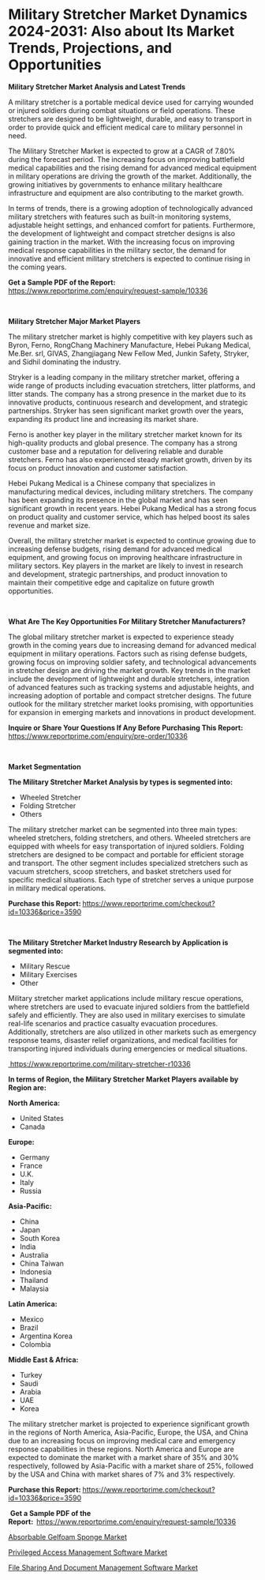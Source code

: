 <p><h1>Military Stretcher Market Dynamics 2024-2031: Also about Its Market Trends, Projections, and Opportunities</h1></p><p><strong>Military Stretcher Market Analysis and Latest Trends</strong></p>
<p><p>A military stretcher is a portable medical device used for carrying wounded or injured soldiers during combat situations or field operations. These stretchers are designed to be lightweight, durable, and easy to transport in order to provide quick and efficient medical care to military personnel in need.</p><p>The Military Stretcher Market is expected to grow at a CAGR of 7.80% during the forecast period. The increasing focus on improving battlefield medical capabilities and the rising demand for advanced medical equipment in military operations are driving the growth of the market. Additionally, the growing initiatives by governments to enhance military healthcare infrastructure and equipment are also contributing to the market growth.</p><p>In terms of trends, there is a growing adoption of technologically advanced military stretchers with features such as built-in monitoring systems, adjustable height settings, and enhanced comfort for patients. Furthermore, the development of lightweight and compact stretcher designs is also gaining traction in the market. With the increasing focus on improving medical response capabilities in the military sector, the demand for innovative and efficient military stretchers is expected to continue rising in the coming years.</p></p>
<p><strong>Get a Sample PDF of the Report:&nbsp;</strong> <a href="https://www.reportprime.com/enquiry/request-sample/10336">https://www.reportprime.com/enquiry/request-sample/10336</a></p>
<p>&nbsp;</p>
<p><strong>Military Stretcher Major Market Players</strong></p>
<p><p>The military stretcher market is highly competitive with key players such as Byron, Ferno, RongChang Machinery Manufacture, Hebei Pukang Medical, Me.Ber. srl, GIVAS, Zhangjiagang New Fellow Med, Junkin Safety, Stryker, and Sidhil dominating the industry. </p><p>Stryker is a leading company in the military stretcher market, offering a wide range of products including evacuation stretchers, litter platforms, and litter stands. The company has a strong presence in the market due to its innovative products, continuous research and development, and strategic partnerships. Stryker has seen significant market growth over the years, expanding its product line and increasing its market share. </p><p>Ferno is another key player in the military stretcher market known for its high-quality products and global presence. The company has a strong customer base and a reputation for delivering reliable and durable stretchers. Ferno has also experienced steady market growth, driven by its focus on product innovation and customer satisfaction. </p><p>Hebei Pukang Medical is a Chinese company that specializes in manufacturing medical devices, including military stretchers. The company has been expanding its presence in the global market and has seen significant growth in recent years. Hebei Pukang Medical has a strong focus on product quality and customer service, which has helped boost its sales revenue and market size. </p><p>Overall, the military stretcher market is expected to continue growing due to increasing defense budgets, rising demand for advanced medical equipment, and growing focus on improving healthcare infrastructure in military sectors. Key players in the market are likely to invest in research and development, strategic partnerships, and product innovation to maintain their competitive edge and capitalize on future growth opportunities.</p></p>
<p>&nbsp;</p>
<p><strong>What Are The Key Opportunities For Military Stretcher Manufacturers?</strong></p>
<p><p>The global military stretcher market is expected to experience steady growth in the coming years due to increasing demand for advanced medical equipment in military operations. Factors such as rising defense budgets, growing focus on improving soldier safety, and technological advancements in stretcher design are driving the market growth. Key trends in the market include the development of lightweight and durable stretchers, integration of advanced features such as tracking systems and adjustable heights, and increasing adoption of portable and compact stretcher designs. The future outlook for the military stretcher market looks promising, with opportunities for expansion in emerging markets and innovations in product development.</p></p>
<p><strong>Inquire or Share Your Questions If Any Before Purchasing This Report:</strong> <a href="https://www.reportprime.com/enquiry/pre-order/10336">https://www.reportprime.com/enquiry/pre-order/10336</a></p>
<p>&nbsp;</p>
<p><strong>Market Segmentation</strong></p>
<p><strong>The Military Stretcher Market Analysis by types is segmented into:</strong></p>
<p><ul><li>Wheeled Stretcher</li><li>Folding Stretcher</li><li>Others</li></ul></p>
<p><p>The military stretcher market can be segmented into three main types: wheeled stretchers, folding stretchers, and others. Wheeled stretchers are equipped with wheels for easy transportation of injured soldiers. Folding stretchers are designed to be compact and portable for efficient storage and transport. The other segment includes specialized stretchers such as vacuum stretchers, scoop stretchers, and basket stretchers used for specific medical situations. Each type of stretcher serves a unique purpose in military medical operations.</p></p>
<p><strong>Purchase this Report:&nbsp;</strong><a href="https://www.reportprime.com/checkout?id=10336&price=3590">https://www.reportprime.com/checkout?id=10336&price=3590</a></p>
<p>&nbsp;</p>
<p><strong>The Military Stretcher Market Industry Research by Application is segmented into:</strong></p>
<p><ul><li>Military Rescue</li><li>Military Exercises</li><li>Other</li></ul></p>
<p><p>Military stretcher market applications include military rescue operations, where stretchers are used to evacuate injured soldiers from the battlefield safely and efficiently. They are also used in military exercises to simulate real-life scenarios and practice casualty evacuation procedures. Additionally, stretchers are also utilized in other markets such as emergency response teams, disaster relief organizations, and medical facilities for transporting injured individuals during emergencies or medical situations.</p></p>
<p><a href="https://www.reportprime.com/military-stretcher-r10336">&nbsp;https://www.reportprime.com/military-stretcher-r10336</a></p>
<p><strong>In terms of Region, the Military Stretcher Market Players available by Region are:</strong></p>
<p>
    <p> <strong> North America: </strong>
        <ul>
            <li>United States</li>
            <li>Canada</li>
        </ul>
        </p> 
    <p> <strong> Europe: </strong>
        <ul>
            <li>Germany</li>
            <li>France</li>
            <li>U.K.</li>
            <li>Italy</li>
            <li>Russia</li>
        </ul>
        </p> 
    <p> <strong> Asia-Pacific: </strong>
        <ul>
            <li>China</li>
            <li>Japan</li>
            <li>South Korea</li>
            <li>India</li>
            <li>Australia</li>
            <li>China Taiwan</li>
            <li>Indonesia</li>
            <li>Thailand</li>
            <li>Malaysia</li>
        </ul>
        </p> 
    <p> <strong> Latin America: </strong>
        <ul>
            <li>Mexico</li>
            <li>Brazil</li>
            <li>Argentina Korea</li>
            <li>Colombia</li>
        </ul>
        </p> 
    <p> <strong> Middle East & Africa: </strong>
        <ul>
            <li>Turkey</li>
            <li>Saudi</li>
            <li>Arabia</li>
            <li>UAE</li>
            <li>Korea</li>
        </ul>
    </p>
    </p>
<p><p>The military stretcher market is projected to experience significant growth in the regions of North America, Asia-Pacific, Europe, the USA, and China due to an increasing focus on improving medical care and emergency response capabilities in these regions. North America and Europe are expected to dominate the market with a market share of 35% and 30% respectively, followed by Asia-Pacific with a market share of 25%, followed by the USA and China with market shares of 7% and 3% respectively.</p></p>
<p><strong>Purchase this Report: </strong><a href="https://www.reportprime.com/checkout?id=10336&price=3590">https://www.reportprime.com/checkout?id=10336&price=3590</a></p>
<p>&nbsp;<strong>Get a Sample PDF of the Report:&nbsp;&nbsp;</strong><a href="https://www.reportprime.com/enquiry/request-sample/10336">https://www.reportprime.com/enquiry/request-sample/10336</a></p>
<p><strong></strong></p>
<p><p><a href="https://github.com/sosoelmasry38/Market-Research-Report-List-1/blob/main/absorbable-gelfoam-sponge-market.md">Absorbable Gelfoam Sponge Market</a></p><p><a href="https://issuu.com/reportprime-2/docs/privileged-access-management-software-market-size-">Privileged Access Management Software Market</a></p><p><a href="https://view.publitas.com/reportprime-1/global-file-sharing-and-document-management-software-market-trends-insights-into-growth-opportunities-and-challenges-forecasted-from-2024-to-2031/">File Sharing And Document Management Software Market</a></p></p>